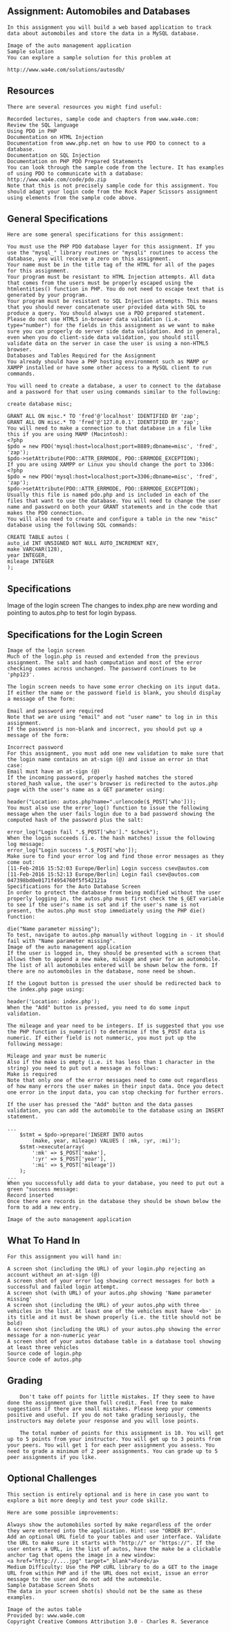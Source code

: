 ## Assignment: Automobiles and Databases
    In this assignment you will build a web based application to track data about automobiles and store the data in a MySQL database.

    Image of the auto management application
    Sample solution
    You can explore a sample solution for this problem at

    http://www.wa4e.com/solutions/autosdb/

## Resources
    There are several resources you might find useful:

    Recorded lectures, sample code and chapters from www.wa4e.com:
    Review the SQL language
    Using PDO in PHP
    Documentation on HTML Injection
    Documentation from www.php.net on how to use PDO to connect to a database.
    Documentation on SQL Injection
    Documentation on PHP PDO Prepared Statements
    You can look through the sample code from the lecture. It has examples of using PDO to communicate with a database:
    http://www.wa4e.com/code/pdo.zip
    Note that this is not precisely sample code for this assignment. You should adapt your login code from the Rock Paper Scissors assignment using elements from the sample code above.

## General Specifications
    Here are some general specifications for this assignment:

    You must use the PHP PDO database layer for this assignment. If you use the "mysql_" library routines or "mysqli" routines to access the database, you will receive a zero on this assignment.
    Your name must be in the title tag of the HTML for all of the pages for this assignment.
    Your program must be resistant to HTML Injection attempts. All data that comes from the users must be properly escaped using the htmlentities() function in PHP. You do not need to escape text that is generated by your program.
    Your program must be resistant to SQL Injection attempts. This means that you should never concatenate user provided data with SQL to produce a query. You should always use a PDO prepared statement.
    Please do not use HTML5 in-browser data validation (i.e. type="number") for the fields in this assignment as we want to make sure you can properly do server side data validation. And in general, even when you do client-side data validation, you should still validate data on the server in case the user is using a non-HTML5 browser.
    Databases and Tables Required for the Assignment
    You already should have a PHP hosting environment such as MAMP or XAMPP installed or have some other access to a MySQL client to run commands.

    You will need to create a database, a user to connect to the database and a password for that user using commands similar to the following:

    create database misc;

    GRANT ALL ON misc.* TO 'fred'@'localhost' IDENTIFIED BY 'zap';
    GRANT ALL ON misc.* TO 'fred'@'127.0.0.1' IDENTIFIED BY 'zap';
    You will need to make a connection to that database in a file like this if you are using MAMP (Macintosh):
    <?php
    $pdo = new PDO('mysql:host=localhost;port=8889;dbname=misc', 'fred', 'zap');
    $pdo->setAttribute(PDO::ATTR_ERRMODE, PDO::ERRMODE_EXCEPTION);
    If you are using XAMPP or Linux you should change the port to 3306:
    <?php
    $pdo = new PDO('mysql:host=localhost;port=3306;dbname=misc', 'fred', 'zap');
    $pdo->setAttribute(PDO::ATTR_ERRMODE, PDO::ERRMODE_EXCEPTION);
    Usually this file is named pdo.php and is included in each of the files that want to use the database. You will need to change the user name and password on both your GRANT statements and in the code that makes the PDO connection.
    You will also need to create and configure a table in the new "misc" database using the following SQL commands:

    CREATE TABLE autos (
    auto_id INT UNSIGNED NOT NULL AUTO_INCREMENT KEY,
    make VARCHAR(128),
    year INTEGER,
    mileage INTEGER
    );
    
## Specifications
Image of the login screen
The changes to index.php are new wording and pointing to autos.php to test for login bypass.


## Specifications for the Login Screen
    Image of the login screen
    Much of the login.php is reused and extended from the previous assignment. The salt and hash computation and most of the error checking comes across unchanged. The password continues to be 'php123'.

    The login screen needs to have some error checking on its input data. If either the name or the password field is blank, you should display a message of the form:

    Email and password are required
    Note that we are using "email" and not "user name" to log in in this assignment.
    If the password is non-blank and incorrect, you should put up a message of the form:

    Incorrect password
    For this assignment, you must add one new validation to make sure that the login name contains an at-sign (@) and issue an error in that case:
    Email must have an at-sign (@)
    If the incoming password, properly hashed matches the stored stored_hash value, the user's browser is redirected to the autos.php page with the user's name as a GET parameter using:

    header("Location: autos.php?name=".urlencode($_POST['who']));
    You must also use the error_log() function to issue the following message when the user fails login due to a bad password showing the computed hash of the password plus the salt:

    error_log("Login fail ".$_POST['who']." $check");
    When the login succeeds (i.e. the hash matches) issue the following log message:
    error_log("Login success ".$_POST['who']);
    Make sure to find your error log and find those error messages as they come out:
    [11-Feb-2016 15:52:03 Europe/Berlin] Login success csev@autos.com
    [11-Feb-2016 15:52:13 Europe/Berlin] Login fail csev@autos.com 047398bd0e0171f4954760f5f542121a
    Specifications for the Auto Database Screen
    In order to protect the database from being modified without the user properly logging in, the autos.php must first check the $_GET variable to see if the user's name is set and if the user's name is not present, the autos.php must stop immediately using the PHP die() function:

    die("Name parameter missing");
    To test, navigate to autos.php manually without logging in - it should fail with "Name parameter missing".
    Image of the auto management application
    If the user is logged in, they should be presented with a screen that allows them to append a new make, mileage and year for an automobile. The list of all automobiles entered will be shown below the form. If there are no automobiles in the database, none need be shown.

    If the Logout button is pressed the user should be redirected back to the index.php page using:

    header('Location: index.php');
    When the "Add" button is pressed, you need to do some input validation.

    The mileage and year need to be integers. If is suggested that you use the PHP function is_numeric() to determine if the $_POST data is numeric. If either field is not nummeric, you must put up the following message:

    Mileage and year must be numeric
    Also if the make is empty (i.e. it has less than 1 character in the string) you need to put out a message as follows:
    Make is required
    Note that only one of the error messages need to come out regardless of how many errors the user makes in their input data. Once you detect one error in the input data, you can stop checking for further errors.

    If the user has pressed the "Add" button and the data passes validation, you can add the automobile to the database using an INSERT statement.

    ...
        $stmt = $pdo->prepare('INSERT INTO autos
            (make, year, mileage) VALUES ( :mk, :yr, :mi)');
        $stmt->execute(array(
            ':mk' => $_POST['make'],
            ':yr' => $_POST['year'],
            ':mi' => $_POST['mileage'])
        );
    ...
    When you successfully add data to your database, you need to put out a green "success message:
    Record inserted
    Once there are records in the database they should be shown below the form to add a new entry.

    Image of the auto management application

## What To Hand In
    For this assignment you will hand in:

    A screen shot (including the URL) of your login.php rejecting an account without an at-sign (@)
    A screen shot of your error log showing correct messages for both a successful and failed login attempt.
    A screen shot (with URL) of your autos.php showing 'Name parameter missing'
    A screen shot (including the URL) of your autos.php with three vehicles in the list. At least one of the vehicles must have '<b>' in its title and it must be shown properly (i.e. the title should not be bold)
    A screen shot (including the URL) of your autos.php showing the error message for a non-numeric year
    A screen shot of your autos database table in a database tool showing at least three vehicles
    Source code of login.php
    Source code of autos.php
    
## Grading
        Don't take off points for little mistakes. If they seem to have done the assignment give them full credit. Feel free to make suggestions if there are small mistakes. Please keep your comments positive and useful. If you do not take grading seriously, the instructors may delete your response and you will lose points.

        The total number of points for this assignment is 10. You will get up to 5 points from your instructor. You will get up to 3 points from your peers. You will get 1 for each peer assignment you assess. You need to grade a minimum of 2 peer assignments. You can grade up to 5 peer assignments if you like.

## Optional Challenges
    This section is entirely optional and is here in case you want to explore a bit more deeply and test your code skillz.

    Here are some possible improvements:

    Always show the automobiles sorted by make regardless of the order they were entered into the application. Hint: use "ORDER BY".
    Add an optional URL field to your tables and user interface. Validate the URL to make sure it starts with "http://" or "https://". If the user enters a URL, in the list of autos, have the make be a clickable anchor tag that opens the image in a new window:
    <a href="http://....jpg" target="_blank">Ford</a>
    Medium Difficulty: Use the PHP cURL library to do a GET to the image URL from within PHP and if the URL does not exist, issue an error message to the user and do not add the automobile.
    Sample Database Screen Shots
    The data in your screen shot(s) should not be the same as these examples.

    Image of the autos table
    Provided by: www.wa4e.com
    Copyright Creative Commons Attribution 3.0 - Charles R. Severance